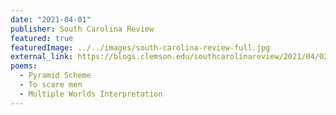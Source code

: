 ```yaml
---
date: "2021-04-01"
publisher: South Carolina Review
featured: true
featuredImage: ../../images/south-carolina-review-full.jpg
external_link: https://blogs.clemson.edu/southcarolinareview/2021/04/02/south-carolina-review-volume-532-spring-2021/
poems: 
  - Pyramid Scheme
  - To scare men
  - Multiple Worlds Interpretation
---
```

